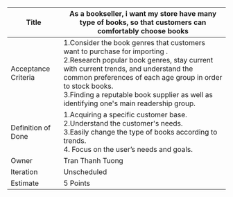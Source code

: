 |       Title    		|As a bookseller, i want my store have many type of books, so that customers can comfortably choose books              
|------------------------|-------------------------------|
|Acceptance Criteria	|1.Consider the book genres that customers want to purchase for importing .<br> 2.Research popular book genres, stay current with current trends, and understand the common preferences of each age group in order to stock books.<br>3.Finding a reputable book supplier as well as identifying one's main readership group.             |
|Definition of Done         |1.Acquiring a specific customer base.<br>2.Understand the customer's needs.<br>3.Easily change the type of books according to trends. <br>4. Focus on the user’s needs and goals.|
|Owner          |Tran Thanh Tuong|
|Iteration  |Unscheduled    |
|Estimate   |5 Points   |
